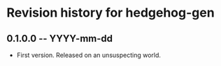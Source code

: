 # Revision history for hedgehog-gen

## 0.1.0.0 -- YYYY-mm-dd

* First version. Released on an unsuspecting world.
